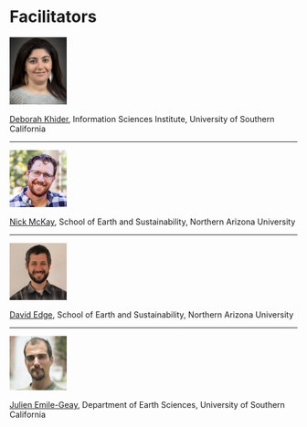# Facilitators

<img src="images/deborah.jpg" alt="Deborah" width="100" />

[Deborah Khider](https://www.isi.edu/directory/dkhider/), Information Sciences Institute, University of Southern California

---
<img src="images/nick.jpeg" alt="Nick" width="100" />

[Nick McKay](https://directory.nau.edu/person/npm4), School of Earth and Sustainability, Northern Arizona University

---
<img src="images/dave.jpg" alt="Dave" width="100" />

[David Edge](https://directory.nau.edu/departments?id=10228&person=dce25), School of Earth and Sustainability, Northern Arizona University

---
<img src="images/julien.jpg" alt="Julien" width="100" />

[Julien Emile-Geay](https://dornsife.usc.edu/profile/julien-emile-geay/), Department of Earth Sciences, University of Southern California


